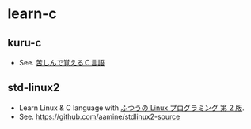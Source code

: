 # learn-c

## kuru-c

- See. [苦しんで覚えるＣ言語](https://9cguide.appspot.com/)

## std-linux2

- Learn Linux & C language with [ふつうの Linux プログラミング 第 2 版](https://www.amazon.co.jp/dp/4797386479/).
- See. https://github.com/aamine/stdlinux2-source
